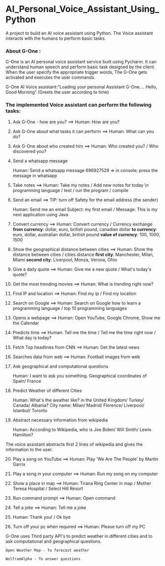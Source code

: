 # AI_Personal_Voice_Assistant_Using_Python

A project to build an AI voice assistant using Python. The Voice assistant interacts with the humans to perform basic tasks.


### About G-One :
G-One is an AI personal voice assistant service built using Pycharm. It can understand human speech and perform basic task designed by the client.
When the user specify the appropriate trigger words, The G-One gets activated and executes the user commands.


G-One AI Voice assistant:"Loading your personal Assistant G-One....
                          Hello, Good Morning" (Greets the user according to time)



### The implemented Voice assistant can perform the following tasks:

1. Ask G-One - how are you?   ==>   Human: How are you?

2. Ask G-One about what tasks it can perform   ==>   Human: What can you do?

3. Ask G-One about who created him   ==>   Human: Who created you?  /  Who discovered you?

4. Send a whatsapp message

    Human: Send a whatsapp message
           696927529 => in console; press the message in whatsapp


5. Take notes   ==>   Human: Take my notes / Add new notes for today \n
                             programming language / test / run the program / compile


6. Send an email ==> TIP: turn off Safety for the email address (the sender)

    Human: Send me an email
              Subject: my first email / Message: This is my next application using Java

   
7. Convert currency   ==>   Human: Convert currency / Currency exchange
                            **from currency**: dollar, euro, british pound, canadian dollar
                            **to currency**: euro, dollar, australian dollar, british pound
                            **value of currency**: 100, 1000, 1500

8. Show the geographical distance between cities   ==>   Human: Show the distance between cities / cities distance
                                                         **first city**: Manchester, Milan, Miami
                                                         **second city**: Liverpool, Monza, Verona, Ohio

9. Give a daily quote  ==>   Human: Give me a new quote / What's today's quote?

10. Get the most trending movies   ==>   Human: What is trending right now?

11. Find IP and location ==>   Human: Find my ip   /   Find my location

12. Search on Google   ==>   Human: Search on Google
                                    how to learn a programming language / top 10 programming languages

13. Opens a webpage   ==>   Human: Open YouTube, Google Chrome, Show me the Calendar

14. Predicts time   ==>   Human: Tell me the time  /  Tell me the time right now  /  What day is today?

15. Fetch Top headlines from CNN   ==>   Human: Get the latest news

16. Searches data from web   ==>   Human: Football images from web

17. Ask geographical and computational questions

    Human: I want to ask you something.
           Geographical coordinates of Spain/ France 
		
		
18. Predict Weather of different Cities
	
    Human: What's the weather like? in the United Kingdom/ Turkey/ Canada/ Albania?
               City name: Milan/ Madrid/ Florence/ Liverpool/ Istanbul/ Toronto
		
	
19. Abstract necessary information from wikipedia
   		
    Human: According to Wikipedia, who is Joe Biden/ Will Smith/ Lewis Hamilton?
		
  The voice assistant abstracts first 2 lines of wikipedia and gives the information to the user.

20. Play a song on YouTube   ==>   Human: Play 'We Are The People' by Martin Garrix

21. Play a song in your computer   ==>   Human: Run my song on my computer

22. Show a place in map   ==>  Human: Tirana Ring Center in map  / Mother Teresa Hospital / Select Hill Resort

23. Run command prompt   ==>    Human: Open command

24. Tell a joke   ==>    Human: Tell me a joke

25. Human: Thank you!  /  Ok bye

26. Turn off your pc when required   ==>   Human: Please turn off my PC





G-One uses Third party API's to predict weather in different cities and to ask computational and 
geographical questions. 
	
	Open Weather Map - To forecast weather
	
	WolframAlpha - To answer questions
